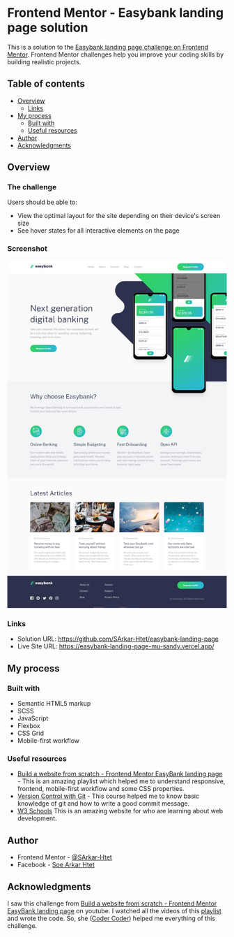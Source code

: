 # Frontend Mentor - Easybank landing page solution

This is a solution to the [Easybank landing page challenge on Frontend Mentor](https://www.frontendmentor.io/challenges/easybank-landing-page-WaUhkoDN). Frontend Mentor challenges help you improve your coding skills by building realistic projects. 

## Table of contents

- [Overview](#overview)
  - [Links](#links)
- [My process](#my-process)
  - [Built with](#built-with)
  - [Useful resources](#useful-resources)
- [Author](#author)
- [Acknowledgments](#acknowledgments)

## Overview

### The challenge

Users should be able to:

- View the optimal layout for the site depending on their device's screen size
- See hover states for all interactive elements on the page

### Screenshot

![Design preview for the desktop](./design/desktop-preview.png)

### Links

- Solution URL: https://github.com/SArkar-Htet/easybank-landing-page
- Live Site URL: https://easybank-landing-page-mu-sandy.vercel.app/

## My process

### Built with

- Semantic HTML5 markup
- SCSS
- JavaScript
- Flexbox
- CSS Grid
- Mobile-first workflow

### Useful resources

- [Build a website from scratch - Frontend Mentor EasyBank landing page](https://www.youtube.com/playlist?list=PLUWqFDiirlsuYscECzks6zIZWr_Cfcx9k) - This is an amazing playlist which helped me to understand responsive, frontend, mobile-first workflow and some CSS properties.
- [Version Control with Git](https://www.udacity.com/course/version-control-with-git--ud123) - This 
course helped me to know basic knowledge of git and how to write a good commit message.
- [W3 Schools](https://www.w3schools.com/) This is an amazing website for who are learning about web development.

## Author

- Frontend Mentor - [@SArkar-Htet](https://www.frontendmentor.io/profile/SArkar-Htet)
- Facebook - [Soe Arkar Htet](https://www.facebook.com/soearkar.htet.526)

## Acknowledgments

I saw this challenge from [Build a website from scratch - Frontend Mentor EasyBank landing page](https://www.youtube.com/playlist?list=PLUWqFDiirlsuYscECzks6zIZWr_Cfcx9k) on youtube. I watched all the videos of this [playlist](https://www.youtube.com/playlist?list=PLUWqFDiirlsuYscECzks6zIZWr_Cfcx9k) and wrote the code. So, she ([Coder Coder](https://www.youtube.com/c/TheCoderCoder)) helped me everything of this challenge.